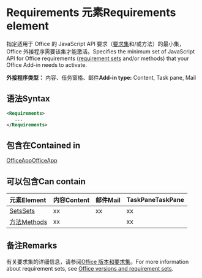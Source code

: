 # <a name="requirements-element"></a><span data-ttu-id="cc0db-101">Requirements 元素</span><span class="sxs-lookup"><span data-stu-id="cc0db-101">Requirements element</span></span>

<span data-ttu-id="cc0db-102">指定适用于 Office 的 JavaScript API 要求（[要求集](https://docs.microsoft.com/office/dev/add-ins/develop/office-versions-and-requirement-sets#specify-office-hosts-and-requirement-sets)和/或方法）的最小集，Office 外接程序需要该集才能激活。</span><span class="sxs-lookup"><span data-stu-id="cc0db-102">Specifies the minimum set of JavaScript API for Office requirements ([requirement sets](https://docs.microsoft.com/office/dev/add-ins/develop/office-versions-and-requirement-sets#specify-office-hosts-and-requirement-sets) and/or methods) that your Office Add-in needs to activate.</span></span>

<span data-ttu-id="cc0db-103">**外接程序类型：** 内容、任务窗格、邮件</span><span class="sxs-lookup"><span data-stu-id="cc0db-103">**Add-in type:** Content, Task pane, Mail</span></span>

## <a name="syntax"></a><span data-ttu-id="cc0db-104">语法</span><span class="sxs-lookup"><span data-stu-id="cc0db-104">Syntax</span></span>

```XML
<Requirements>
   ...
</Requirements>
```

## <a name="contained-in"></a><span data-ttu-id="cc0db-105">包含在</span><span class="sxs-lookup"><span data-stu-id="cc0db-105">Contained in</span></span>

[<span data-ttu-id="cc0db-106">OfficeApp</span><span class="sxs-lookup"><span data-stu-id="cc0db-106">OfficeApp</span></span>](officeapp.md)

## <a name="can-contain"></a><span data-ttu-id="cc0db-107">可以包含</span><span class="sxs-lookup"><span data-stu-id="cc0db-107">Can contain</span></span>

|<span data-ttu-id="cc0db-108">**元素**</span><span class="sxs-lookup"><span data-stu-id="cc0db-108">**Element**</span></span>|<span data-ttu-id="cc0db-109">**内容**</span><span class="sxs-lookup"><span data-stu-id="cc0db-109">**Content**</span></span>|<span data-ttu-id="cc0db-110">**邮件**</span><span class="sxs-lookup"><span data-stu-id="cc0db-110">**Mail**</span></span>|<span data-ttu-id="cc0db-111">**TaskPane**</span><span class="sxs-lookup"><span data-stu-id="cc0db-111">**TaskPane**</span></span>|
|:-----|:-----|:-----|:-----|
|[<span data-ttu-id="cc0db-112">Sets</span><span class="sxs-lookup"><span data-stu-id="cc0db-112">Sets</span></span>](sets.md)|<span data-ttu-id="cc0db-113">x</span><span class="sxs-lookup"><span data-stu-id="cc0db-113">x</span></span>|<span data-ttu-id="cc0db-114">x</span><span class="sxs-lookup"><span data-stu-id="cc0db-114">x</span></span>|<span data-ttu-id="cc0db-115">x</span><span class="sxs-lookup"><span data-stu-id="cc0db-115">x</span></span>|
|[<span data-ttu-id="cc0db-116">方法</span><span class="sxs-lookup"><span data-stu-id="cc0db-116">Methods</span></span>](methods.md)|<span data-ttu-id="cc0db-117">x</span><span class="sxs-lookup"><span data-stu-id="cc0db-117">x</span></span>||<span data-ttu-id="cc0db-118">x</span><span class="sxs-lookup"><span data-stu-id="cc0db-118">x</span></span>|

## <a name="remarks"></a><span data-ttu-id="cc0db-119">备注</span><span class="sxs-lookup"><span data-stu-id="cc0db-119">Remarks</span></span>

<span data-ttu-id="cc0db-120">有关要求集的详细信息，请参阅[Office 版本和要求集](https://docs.microsoft.com/office/dev/add-ins/develop/office-versions-and-requirement-sets)。</span><span class="sxs-lookup"><span data-stu-id="cc0db-120">For more information about requirement sets, see [Office versions and requirement sets](https://docs.microsoft.com/office/dev/add-ins/develop/office-versions-and-requirement-sets).</span></span>


